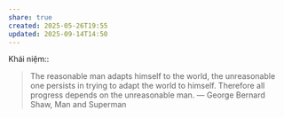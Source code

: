 ```yaml
---
share: true
created: 2025-05-26T19:55
updated: 2025-09-14T14:50
---
```

Khái niệm:: 
> The reasonable man adapts himself to the world, the unreasonable one persists in trying to adapt the world to himself. Therefore all progress depends on the unreasonable man.
― George Bernard Shaw, Man and Superman

